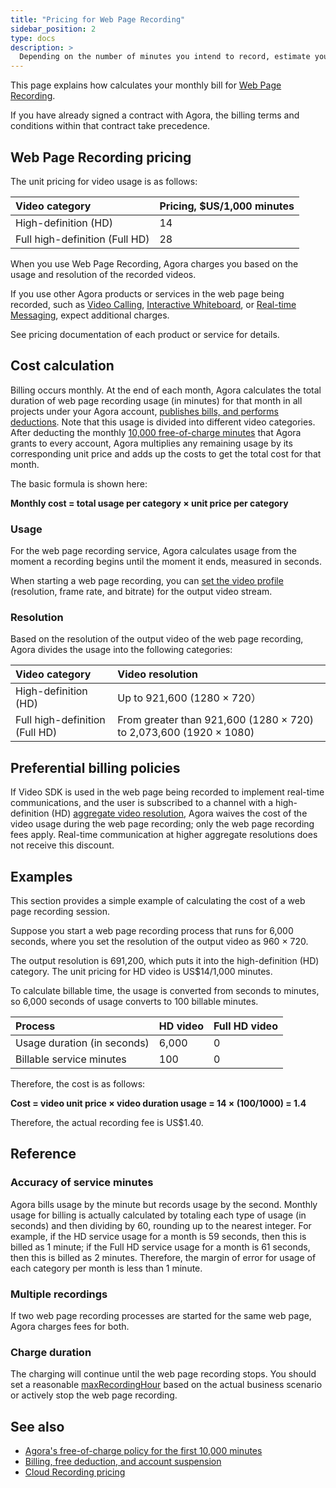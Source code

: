 ```yaml
---
title: "Pricing for Web Page Recording"
sidebar_position: 2
type: docs
description: >
  Depending on the number of minutes you intend to record, estimate your monthly cost for Web Page Recording. 
---
```


This page explains how <Vg k="COMPANY" /> calculates your monthly bill for 
[Web Page Recording](../develop/webpage-mode). 

If you have already signed a contract with Agora, the billing terms and 
conditions within that contract take precedence.

## Web Page Recording pricing 

The unit pricing for video usage is as follows:

| Video category                 | Pricing, $US/1,000 minutes |
| :----------------------------- |:---------------------------|
| High-definition (HD)           | 14                         |
| Full high-definition (Full HD) | 28                         |

When you use Web Page Recording, Agora charges you based on the usage and resolution of the recorded videos.

If you use other Agora products or services in the web page being recorded, 
such as [Video Calling](/video-calling/overview/product-overview), 
[Interactive Whiteboard](../../interactive-whiteboard/overview/product-overview), 
or [Real-time Messaging](../../signaling/overview/product-overview), expect additional charges. 

See pricing documentation of each product or service for details.

## Cost calculation

Billing occurs monthly. At the end of each month, Agora calculates the total duration of web page recording 
usage (in minutes) for that month in all projects under your Agora account, 
[publishes bills, and performs deductions](../reference/billing-policies). 
Note that this usage is divided into different video categories. 
After deducting the monthly 
[10,000 free-of-charge minutes](../reference/billing-policies#agoras-free-of-charge-policy-for-the-first-10000-minutes) 
that Agora grants to every account, Agora multiplies any remaining usage by its corresponding unit price 
and adds up the costs to get the total cost for that month.

The basic formula is shown here:

**Monthly cost = total usage per category × unit price per category**

### Usage

For the web page recording service, Agora calculates usage from the moment a recording begins until the moment 
it ends, measured in seconds.

When starting a web page recording, you can [set the video profile](../develop/recording-video-profile) 
(resolution, frame rate, and bitrate) for the output video stream.

### Resolution 

Based on the resolution of the output video of the web page recording, Agora divides the usage into the
following categories:

| Video category                 | Video resolution                                             |
| :----------------------------- | :----------------------------------------------------------- |
| High-definition (HD)           | Up to 921,600 (1280 × 720）                                  |
| Full high-definition (Full HD) | From greater than 921,600 (1280 × 720) to 2,073,600 (1920 × 1080) |

## Preferential billing policies

If Video SDK is used in the web page being recorded to implement real-time communications, and the user is 
subscribed to a channel with a high-definition (HD) [aggregate video resolution](../reference/pricing#aggregate), Agora waives the cost of the video <Vg k="VSDK" /> usage during the web page recording; only the web page recording fees apply. Real-time communication at higher aggregate resolutions does not receive this discount.

## Examples 

This section provides a simple example of calculating the cost of a web page recording session.

Suppose you start a web page recording process that runs for 6,000 seconds, where you set the resolution of the output video as 960 × 720.

The output resolution is 691,200, which puts it into the high-definition (HD) category. The unit pricing for HD video is US$14/1,000 minutes.

To calculate billable time, the usage is converted from seconds to minutes, so 6,000 seconds of usage converts to 100 billable minutes.

| Process                     | HD video | Full HD video |
| :-------------------------- | :------- | :------------ |
| Usage duration (in seconds) | 6,000    | 0             |
| Billable service minutes    | 100      | 0             |

Therefore, the cost is as follows:

**Cost = video unit price × video duration usage = 14 × (100/1000) = 1.4**

Therefore, the actual recording fee is US$1.40.

## Reference

### Accuracy of service minutes

Agora bills usage by the minute but records usage by the second. Monthly usage for billing is actually calculated by totaling each type of usage (in seconds) and then dividing by 60, rounding up to the nearest integer. For example, if the HD service usage for a month is 59 seconds, then this is billed as 1 minute; if the Full HD service usage for a month is 61 seconds, then this is billed as 2 minutes. Therefore, the margin of error for usage of each category per month is less than 1 minute.

### Multiple recordings

If two web page recording processes are started for the same web page, Agora charges fees for both.

### Charge duration

The charging will continue until the web page recording stops. 
You should set a reasonable [maxRecordingHour](../reference/rest-api/start#extension-service-configuration) based on the 
actual business scenario or actively stop the web page recording. 

## See also

- [Agora's free-of-charge policy for the first 10,000 minutes](../reference/billing-policies#agoras-free-of-charge-policy-for-the-first-10000-minutes)
- [Billing, free deduction, and account suspension](../reference/billing-policies#billing-fee-deductions-and-account-suspension-policies)
- [Cloud Recording pricing](../reference/pricing)